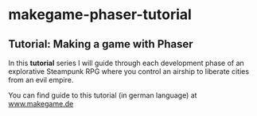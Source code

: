 # makegame-phaser-tutorial
## Tutorial: Making a game with Phaser
In this **tutorial** series I will guide through each development phase of an explorative Steampunk RPG where you control an airship to liberate cities from an evil empire.

You can find guide to this tutorial (in german language) at www.makegame.de

### 

